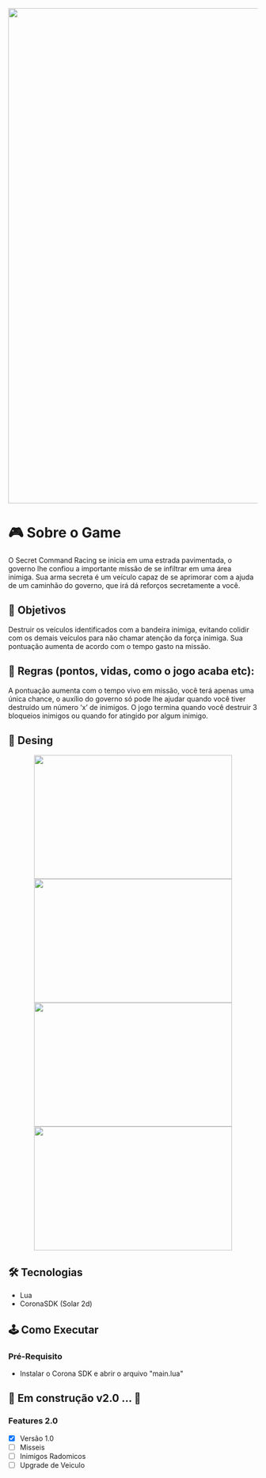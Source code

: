 <img width=1000px src="https://lh3.googleusercontent.com/dEpJNCq686tEwiguCqbHnwAeZdVz3i3XOjvtUN0ZUM-ZQLmUUlGxn3zIzUk8rIyHGee242xqvKrwiJF4yjH_7-vh_x_sE9mfFSunOy73915PDr4s_mn0iwzx8icDVOOsPBTouInlrdYsnYTtRNfKb3dKP_ssGK4tchf4yH5hQ6qLSk07TbH1eQ-E7ePue5ZvtLnXO0dGCCUD0MwysTGFZNpdnNO8w4Cgxi7f3SiNu4Y-6nS_uHHxUJvdLn-sUKnFCD1cGy27WmkdcwlFAXkOdZqV1FXBNt3XmmR7RJyYlretscKngv9QVj3MpexXgo60pCnSwYRGWAJWsaSmMGV3yOzbU_OsdYD4Ew-PipnLGWnbedUoGVi2Mu7TslWkoANOkqGHwx9IBVpqLLTD9mQzGxgX5adnIsBPzlYP-KDcVBhlQajsgIucJ8Kf_07DUGGwrTxWxjKKWo97hwyeYA-e0ze_gAr5aLKK6uGW342HMMLTFa_918Ba9sVeQDLZw7JRM4Aiqeip0zWqtnU2f2hkyYiMPk2ahAmeUkxqXSwKUZh-fFJjffzwYtoYZ8f7CQ7-B-GriKVegNGl49Vmb8F3tEOgH_imxEvKHMk3tDqgi_hZ3yry_pTi2kZm5p0p0MPmWWMVKVJArnLyDln1kqmkTmQpXCTlNStpxSHaZ1JaM2O-if4BBMvl42RW=w705-h166-no?authuser=0">

# :video_game: Sobre o Game
O Secret Command Racing se inicia em uma estrada pavimentada, o governo lhe confiou a importante missão de se infiltrar em uma área inimiga. Sua arma secreta é um veículo capaz de se aprimorar com a ajuda de um caminhão do governo, que irá dá reforços secretamente a você. 
 
## :dart: Objetivos 
Destruir os veículos identificados com a bandeira inimiga, evitando colidir com os 
demais veículos para não chamar atenção da força inimiga. Sua pontuação aumenta de acordo 
com o tempo gasto na missão. 
 
## :gem: Regras (pontos, vidas, como o jogo acaba etc): 
A pontuação aumenta com o tempo vivo em missão, você terá apenas uma única chance, o auxílio do governo só pode lhe ajudar quando 
você tiver destruído um número ‘x’ de inimigos. O jogo termina quando você destruir 3 
bloqueios inimigos ou quando for atingido por algum inimigo.

## 🎨 Desing
<p align="center">
 <img width="400px" height="250px" src="https://lh3.googleusercontent.com/3xfabYTkbf1toetLMp-JmNBa9mBbpn4s5xK1YWwCqTghuyLgyCuKTbofDvMDB-s_YBe7BT8VmE_i0IlV_ioYPxBw_yJ9Ijl6s6bVWiz8U45LgfVF6oc1rQtafl4cpfiWg_ONoBFRRSUG5Sa4R2Av-xfN5Tb7rtvfPfSX38m-C2UtgLm5e8HGlhnE-rdJX4goh1C-PIuhAuud0Sfqj41TXuN9UV5fBmYRp8aGp3WUw6JhbscMQvNWigumC6CFV_H9HPbmaKQNx6-XyeJaBInxgcPI-3XdSBM5sW4Delc-_J4gMYmK78TptPldKx2rKFvCRz6GbNf3QxD8lfyuVt3XVeIwSxAE54d0C4Sw1H1eCpuF13tsA-dIPeH32ut_fv0nWbSndkOksRzEDHHH9-VTf81elj8VHCvp7uG32eaymTpa-pDRNhO7bJqBy5luEuojUT2IM7cIqJQsR87Gcos2UM_GayDx_wsGfoS145pipXPbtP0K59JlulBvfB6OwR7MHPUMG18ptrGsQ3GRlpRa-V5zWbT-shR7-Nsmc05WxdkDcFfXing-yAODKfF1_U9Q2Dtlkzkz4Y3BQAtURsqxjIOVXd3xViKdVlKzYET_uqBueJPZZvzkO_LgGo0H9nRwaU8gEMd5es_Ek5hxTDdYCQIL5UNWHd8tZeozER8xKCDT9CKMoCIJCQTb=w736-h442-no?authuser=0">
 <img width="400px" height="250px" src="https://lh3.googleusercontent.com/I26lJmrZLVyIud19uA9j0cuXfV8WkU9hf6TUypt-MoMdgkiVqWhx7kYF8z-eBWxlM65ANiUI95J-kbhkLqGw7py3Mz_0mpKbhX6gkzjQ-_TVmPNn6VTW__RgJwc17uCy5JpmY-nuAQjkLTni943foZp0X7ofZo2RBCuJhoPuvXVo2XRu7vExfbp7QsHF1kNkkaSotZWFuKVBx4KrJhViuyN-Nk_GP0P3AAqAqmxZUg57yK1BlX5iNU6QiiiOP4v8Q9XmxDjXOnEJarvlCgdTTJ8DL4QA1hwhpzQhBcZPPUbTVHF_OP9gWYs9UVI6i8w70VUvEqdlu-1LkY8FE0MGs0k9T78F7iPLwEaGHYACcD_FNz0E8uxbKgrCVLgRKThFtkf4uLy8w4Cr1EwQ_iAmNvJbK3rtbDjwVuWLJukLukFM8-scBAOs0ZjqZlwefHUZ6aWi2aCYXJNKJut6kFJRco37xrwENmcMrmsvtHcH3l_j7qKesANUSs9YWeVzzWGY4B2V5mjm80RYdYe0ZZAVbrxxora7dvSEawaXZ8F-Yl8tgyh5FihmCP8n-qrZ3qtsXUj0gvNvyTMkl7aCMs_ZoSPkLVqFR7Nz00MD1wUP3By1HApHrkK55ITbKHkSY_Q2VpChJeSD2OVviz9CzutRlZAKKYgmsF4cx0WO8JP8mHslq1uTePzecxjW=w757-h455-no?authuser=0">
 <img width="400px" height="250px" src="https://lh3.googleusercontent.com/T2pd596RTtUbkuNMJqiSfakRnE_mr9NQfnMED71bOds47FqNYVfwkNwsZdM13vmKKY3XWmuYcQOzx4TW2cSd5kKiwoEWbGNpJ-OLSExGQRmqVnOMzWbFLPHxUKgLBa6djj-JOSR0JEZQ-mX6GDU6R3BH_WYj_M9bhD658W-MNrOoLIB2mz33fyNmRBs-4HcBqhSewTgV_4b9HTzeAV2Jr61xsGB8gkhhrRgx2HVn7dgbRAXXZ55jghYQs-WGP1hs7c5_GweGaW8L1pDbIkkbVwnvtWJhAXsgMNZdHWSNFSD0v6IFtDiPFR1GCsJURjANtFSo4iahVoey-ggF2E8MO9ByKKWQRZv4JCnX877hL4c_jOwQ7uLHOYcPgDpTdz9umnVAixu_a3E-uLuwm7DSIvV6lEET0tIa71yhPwmSfGvC6i_kmiGC5DZBVWkkwSUR5VRGALc2YqBIYOmxRdcusq5ANoGjsTJzIUO1LAhacmUFEe0roJALeW0iznDpFkLgLWE7jgpps1ZrGkcH8lFrrswS8h2Ae1Kj4aqxvpp327g50bJYxgMiUhmRWNZizNQ8cwkjm2gGhw5NmYuJc1vBRTnTvEeyCTdyq8De9mS79wt-zJOUSGFdgzy1vZRVpCWSl0vGaYzKhVI_bsPQeEeZjLGmqd8ZZh6xX9df6tvj0qLNj1mxmkyOmYV7=w736-h442-no?authuser=0">
 <img width="400px" height="250px" src="https://lh3.googleusercontent.com/jQ5vPAop4spOxD5mFuVzQ-fSgRqu16wk5htJWFJDVByjf9H-qfsNZ_6SpOsP7vUp_6ZWk6M670WrR6qeXxJ87UKzlt_P6ocALm7lXIPVdEx6EH_k3e8sAjJf9epM1riFrj_byzMJWlS2bPls9TiIkUUbD6XZGamfzBGC27hBKkA_RFwQs8goCZjF_JV4qs0MWmaUieteIxFv9Js1mZLHvOo6SRHOSAxkKM7N7QIfUaRg2o2HkY-HkP3KdHlDFMtX2oaRfjCTQc73_yt7BHV8-8eyJW9UO3PXTOt_x6dWxURYI7klidKRJD1Oev7GuXSt0xy10BnzOFRoMdVMTq6spS6GKVmvles5HEE5g9rpBhqNz4wplhMbiaSDUK5xrR5Z6FZEMILNymsKu4LyYX04nzvyXaN33sbMM9HiwzF3dPhrZ7Tl8ZgA3jbfGpkqAcGT5op8Ai5JG_sEac9OiADqHNU3QnKvwEJ5Yf4Wn8zXNNCj6I1RHgGPQFDy9fk7iJ661mZ9dmJI0M_cu9DeOCoKH1K5hbOrnlO9WHD3ch1iTA4yyI-HbIH9ha5M41Xl1m8VjE19sif0Qp_nSMa_h35VlGuWBSTljZwiy0peWN-R48v98EZp2OWZ0Ttn5w4M9ycQ1H01m-es7rf55cxVuZYjLyocaY6dGtGORr-_R4SZYJFWyJHLfusV3HVQ=w757-h454-no?authuser=0">
</p>

## 🛠 Tecnologias
 * Lua
 * CoronaSDK (Solar 2d)

## 🕹 Como Executar
 ### Pré-Requisito
  * Instalar o Corona SDK e abrir o arquivo "main.lua"
 

## 🚧 Em construção v2.0 ... 🚧

### Features 2.0
- [x] Versão 1.0
- [ ] Misseis
- [ ] Inimigos Radomicos 
- [ ] Upgrade de Veiculo
